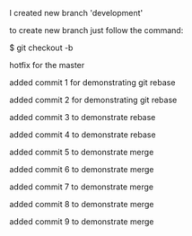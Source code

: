 I created new branch 'development'

to create new branch just follow the command:

$ git checkout -b <new branch name>

hotfix for the master 

added commit 1 for demonstrating git rebase

added commit 2 for demonstrating git rebase

added commit 3 to demonstrate rebase

added commit 4 to demonstrate rebase

added commit 5 to demonstrate merge

added commit 6 to demonstrate merge

added commit 7 to demonstrate merge

added commit 8 to demonstrate merge

added commit 9 to demonstrate merge